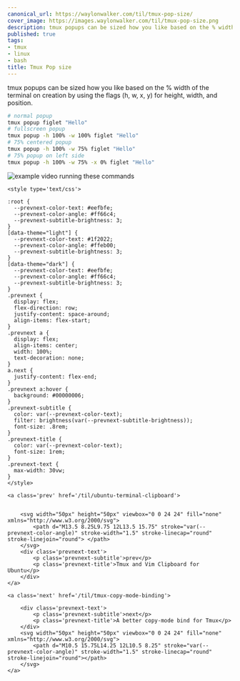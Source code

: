 ```yaml
---
canonical_url: https://waylonwalker.com/til/tmux-pop-size/
cover_image: https://images.waylonwalker.com/til/tmux-pop-size.png
description: tmux popups can be sized how you like based on the % width of the
published: true
tags:
- tmux
- linux
- bash
title: Tmux Pop size
---
```


tmux popups can be sized how you like based on the % width of the terminal on creation by using the flags (h, w, x, y) for height, width, and position.

``` bash
# normal popup
tmux popup figlet "Hello"
# fullscreen popup
tmux popup -h 100% -w 100% figlet "Hello"
# 75% centered popup
tmux popup -h 100% -w 75% figlet "Hello"
# 75% popup on left side
tmux popup -h 100% -w 75% -x 0% figlet "Hello"
```

![example video running these commands](https://images.waylonwalker.com/tmux-popup-position.gif)
<div class='prevnext'>

    <style type='text/css'>

    :root {
      --prevnext-color-text: #eefbfe;
      --prevnext-color-angle: #ff66c4;
      --prevnext-subtitle-brightness: 3;
    }
    [data-theme="light"] {
      --prevnext-color-text: #1f2022;
      --prevnext-color-angle: #ffeb00;
      --prevnext-subtitle-brightness: 3;
    }
    [data-theme="dark"] {
      --prevnext-color-text: #eefbfe;
      --prevnext-color-angle: #ff66c4;
      --prevnext-subtitle-brightness: 3;
    }
    .prevnext {
      display: flex;
      flex-direction: row;
      justify-content: space-around;
      align-items: flex-start;
    }
    .prevnext a {
      display: flex;
      align-items: center;
      width: 100%;
      text-decoration: none;
    }
    a.next {
      justify-content: flex-end;
    }
    .prevnext a:hover {
      background: #00000006;
    }
    .prevnext-subtitle {
      color: var(--prevnext-color-text);
      filter: brightness(var(--prevnext-subtitle-brightness));
      font-size: .8rem;
    }
    .prevnext-title {
      color: var(--prevnext-color-text);
      font-size: 1rem;
    }
    .prevnext-text {
      max-width: 30vw;
    }
    </style>
    
    <a class='prev' href='/til/ubuntu-terminal-clipboard'>
    

        <svg width="50px" height="50px" viewbox="0 0 24 24" fill="none" xmlns="http://www.w3.org/2000/svg">
            <path d="M13.5 8.25L9.75 12L13.5 15.75" stroke="var(--prevnext-color-angle)" stroke-width="1.5" stroke-linecap="round" stroke-linejoin="round"> </path>
        </svg>
        <div class='prevnext-text'>
            <p class='prevnext-subtitle'>prev</p>
            <p class='prevnext-title'>Tmux and Vim Clipboard for Ubuntu</p>
        </div>
    </a>
    
    <a class='next' href='/til/tmux-copy-mode-binding'>
    
        <div class='prevnext-text'>
            <p class='prevnext-subtitle'>next</p>
            <p class='prevnext-title'>A better copy-mode bind for Tmux</p>
        </div>
        <svg width="50px" height="50px" viewbox="0 0 24 24" fill="none" xmlns="http://www.w3.org/2000/svg">
            <path d="M10.5 15.75L14.25 12L10.5 8.25" stroke="var(--prevnext-color-angle)" stroke-width="1.5" stroke-linecap="round" stroke-linejoin="round"></path>
        </svg>
    </a>
  </div>